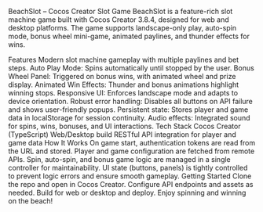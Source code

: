 BeachSlot – Cocos Creator Slot Game
BeachSlot is a feature-rich slot machine game built with Cocos Creator 3.8.4, designed for web and desktop platforms.
The game supports landscape-only play, auto-spin mode, bonus wheel mini-game, animated paylines, and thunder effects for wins.

Features
Modern slot machine gameplay with multiple paylines and bet steps.
Auto Play Mode: Spins automatically until stopped by the user.
Bonus Wheel Panel: Triggered on bonus wins, with animated wheel and prize display.
Animated Win Effects: Thunder and bonus animations highlight winning stops.
Responsive UI: Enforces landscape mode and adapts to device orientation.
Robust error handling: Disables all buttons on API failure and shows user-friendly popups.
Persistent state: Stores player and game data in localStorage for session continuity.
Audio effects: Integrated sound for spins, wins, bonuses, and UI interactions.
Tech Stack
Cocos Creator (TypeScript)
Web/Desktop build
RESTful API integration for player and game data
How It Works
On game start, authentication tokens are read from the URL and stored.
Player and game configuration are fetched from remote APIs.
Spin, auto-spin, and bonus game logic are managed in a single controller for maintainability.
UI state (buttons, panels) is tightly controlled to prevent logic errors and ensure smooth gameplay.
Getting Started
Clone the repo and open in Cocos Creator.
Configure API endpoints and assets as needed.
Build for web or desktop and deploy.
Enjoy spinning and winning on the beach!
